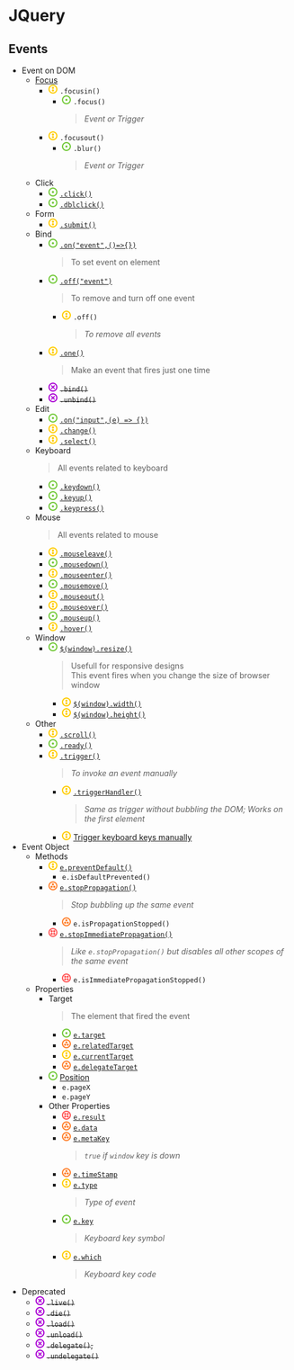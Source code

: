# JQuery
## Events
- Event on DOM
    - [Focus](jq-focus.html)
        - ![](../../../-/2.png) `.focusin()`
            - ![](../../../-/1.png) `.focus()`
                > _Event or Trigger_
        - ![](../../../-/2.png) `.focusout()`
            - ![](../../../-/1.png) `.blur()`
                > _Event or Trigger_
    - Click
        - ![](../../../-/1.png) [`.click()`](jq-click.html)
        - ![](../../../-/1.png) [`.dblclick()`](jq-click.html)
    - Form
        - ![](../../../-/2.png) [`.submit()`](jq-form.html)
    - Bind
        - ![](../../../-/1.png) [`.on("event",()=>{})`](jq-bind-on.html)
            > To set event on element
        - ![](../../../-/1.png) [`.off("event")`](jq-bind-off.html)
            > To remove and turn off one event
            - ![](../../../-/2.png) `.off()`
                > _To remove all events_
        - ![](../../../-/2.png) [`.one()`](jq-bind-one.html)
            > Make an event that fires just one time
        - ![](../../../-/x.png) ~~`.bind()`~~
        - ![](../../../-/x.png) ~~`.unbind()`~~
    - Edit
        - ![](../../../-/1.png) [`.on("input",(e) => {})`](jq-edit.html)
        - ![](../../../-/2.png) [`.change()`](jq-edit.html)
        - ![](../../../-/2.png) [`.select()`](jq-edit.html)
    - Keyboard
        > All events related to keyboard
        - ![](../../../-/1.png) [`.keydown()`](jq-keyboard.html)
        - ![](../../../-/1.png) [`.keyup()`](jq-keyboard.html)
        - ![](../../../-/1.png) [`.keypress()`](jq-keyboard.html)
    - Mouse
        > All events related to mouse
        - ![](../../../-/2.png) [`.mouseleave()`](jq-mouse.html)
        - ![](../../../-/1.png) [`.mousedown()`](jq-mouse.html)
        - ![](../../../-/2.png) [`.mouseenter()`](jq-mouse.html)
        - ![](../../../-/1.png) [`.mousemove()`](jq-mouse.html)
        - ![](../../../-/2.png) [`.mouseout()`](jq-mouse.html)
        - ![](../../../-/2.png) [`.mouseover()`](jq-mouse.html)
        - ![](../../../-/1.png) [`.mouseup()`](jq-mouse.html)
        - ![](../../../-/2.png) [`.hover()`](jq-hover.html)
    - Window
        - ![](../../../-/1.png) [`$(window).resize()`](jq-resize.html)
            > Usefull for responsive designs  
            > This event fires when you change the size of browser window
            - ![](../../../-/2.png) [`$(window).width()`](jq-resize.html)
            - ![](../../../-/2.png) [`$(window).height()`](jq-resize.html)
    - Other
        - ![](../../../-/2.png) [`.scroll()`](jq-scroll.html)
        - ![](../../../-/1.png) [`.ready()`](jq-ready.html)
        - ![](../../../-/2.png) [`.trigger()`](jq-trigger.html) 
            > _To invoke an event manually_
            - ![](../../../-/2.png) [`.triggerHandler()`](jq-trigger-handler.html)
                > _Same as trigger without bubbling the DOM; Works on the first element_
            - ![](../../../-/2.png) [Trigger keyboard keys manually](jq-trigger-keyboard-key.html)
- Event Object
    - Methods
        - ![](../../../-/2.png) [`e.preventDefault()`](jq-prevent-default.html)
            - `e.isDefaultPrevented()`
        - ![](../../../-/3.png) [`e.stopPropagation()`](jq-stop-propagation.html)
            > _Stop bubbling up the same event_
            - ![](../../../-/3.png) `e.isPropagationStopped()`
        - ![](../../../-/4.png) [`e.stopImmediatePropagation()`](jq-stop-immediate-propagation.html)
            > _Like `e.stopPropagation()` but disables all other scopes of the same event_
            - ![](../../../-/4.png) `e.isImmediatePropagationStopped()`
    - Properties
        - Target
            > The element that fired the event
            - ![](../../../-/1.png) [`e.target`](jq-edit.html)
            - ![](../../../-/3.png) [`e.relatedTarget`](jq-related-target.html)
            - ![](../../../-/2.png) [`e.currentTarget`](jq-target.html)
            - ![](../../../-/3.png) [`e.delegateTarget`](jq-target.html)
        - ![](../../../-/1.png) [Position](jq-mouse.html)
            - `e.pageX`
            - `e.pageY`
        - Other Properties
            - ![](../../../-/4.png) [`e.result`](jq-result.html)
            - ![](../../../-/3.png) [`e.data`](jq-data.html)
            - ![](../../../-/3.png) [`e.metaKey`](jq-keyboard.html)
                > _`true` if `window` key is down_
            - ![](../../../-/3.png) [`e.timeStamp`](jq-timestamp.html)
            - ![](../../../-/2.png) [`e.type`](jq-type.html)
                > _Type of event_
            - ![](../../../-/1.png) [`e.key`](jq-keyboard.html)
                > _Keyboard key symbol_
            - ![](../../../-/2.png) [`e.which`](jq-keyboard.html)
                > _Keyboard key code_
- Deprecated
    - ![](../../../-/x.png) ~~`.live()`~~
    - ![](../../../-/x.png) ~~`.die()`~~
    - ![](../../../-/x.png) ~~`.load()`~~
    - ![](../../../-/x.png) ~~`.unload()`~~
    - ![](../../../-/x.png) ~~`.delegate()`,~~
    - ![](../../../-/x.png) ~~`.undelegate()`~~